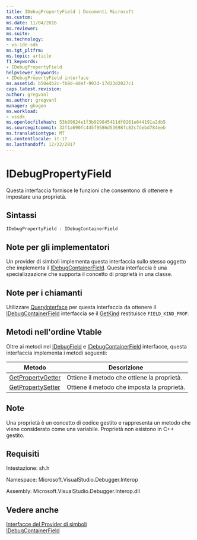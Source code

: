 ```yaml
---
title: IDebugPropertyField | Documenti Microsoft
ms.custom: 
ms.date: 11/04/2016
ms.reviewer: 
ms.suite: 
ms.technology:
- vs-ide-sdk
ms.tgt_pltfrm: 
ms.topic: article
f1_keywords:
- IDebugPropertyField
helpviewer_keywords:
- IDebugPropertyField interface
ms.assetid: b50edb2c-fb8d-4def-993d-17d23d2027c1
caps.latest.revision: 
author: gregvanl
ms.author: gregvanl
manager: ghogen
ms.workload:
- vssdk
ms.openlocfilehash: 53b89624e1f3b929845411df0261e644191a2db5
ms.sourcegitcommit: 32f1a690fc445f9586d53698fc82c7debd784eeb
ms.translationtype: MT
ms.contentlocale: it-IT
ms.lasthandoff: 12/22/2017
---
```

# <a name="idebugpropertyfield"></a>IDebugPropertyField
Questa interfaccia fornisce le funzioni che consentono di ottenere e impostare una proprietà.  
  
## <a name="syntax"></a>Sintassi  
  
```  
IDebugPropertyField : IDebugContainerField  
```  
  
## <a name="notes-for-implementers"></a>Note per gli implementatori  
 Un provider di simboli implementa questa interfaccia sullo stesso oggetto che implementa il [IDebugContainerField](../../../extensibility/debugger/reference/idebugcontainerfield.md). Questa interfaccia è una specializzazione che supporta il concetto di proprietà in una classe.  
  
## <a name="notes-for-callers"></a>Note per i chiamanti  
 Utilizzare [QueryInterface](/cpp/atl/queryinterface) per questa interfaccia da ottenere il [IDebugContainerField](../../../extensibility/debugger/reference/idebugcontainerfield.md) interfaccia se il [GetKind](../../../extensibility/debugger/reference/idebugfield-getkind.md) restituisce `FIELD_KIND_PROP`.  
  
## <a name="methods-in-vtable-order"></a>Metodi nell'ordine Vtable  
 Oltre ai metodi nel [IDebugField](../../../extensibility/debugger/reference/idebugfield.md) e [IDebugContainerField](../../../extensibility/debugger/reference/idebugcontainerfield.md) interfacce, questa interfaccia implementa i metodi seguenti:  
  
|Metodo|Descrizione|  
|------------|-----------------|  
|[GetPropertyGetter](../../../extensibility/debugger/reference/idebugpropertyfield-getpropertygetter.md)|Ottiene il metodo che ottiene la proprietà.|  
|[GetPropertySetter](../../../extensibility/debugger/reference/idebugpropertyfield-getpropertysetter.md)|Ottiene il metodo che imposta la proprietà.|  
  
## <a name="remarks"></a>Note  
 Una proprietà è un concetto di codice gestito e rappresenta un metodo che viene considerato come una variabile. Proprietà non esistono in C++ gestito.  
  
## <a name="requirements"></a>Requisiti  
 Intestazione: sh.h  
  
 Namespace: Microsoft.VisualStudio.Debugger.Interop  
  
 Assembly: Microsoft.VisualStudio.Debugger.Interop.dll  
  
## <a name="see-also"></a>Vedere anche  
 [Interfacce del Provider di simboli](../../../extensibility/debugger/reference/symbol-provider-interfaces.md)   
 [IDebugContainerField](../../../extensibility/debugger/reference/idebugcontainerfield.md)